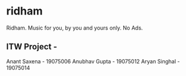 # ridham
Ridham. Music for you, by you and yours only. No Ads.
## ITW Project - 
Anant Saxena - 19075006
Anubhav Gupta - 19075012
Aryan Singhal - 19075014
